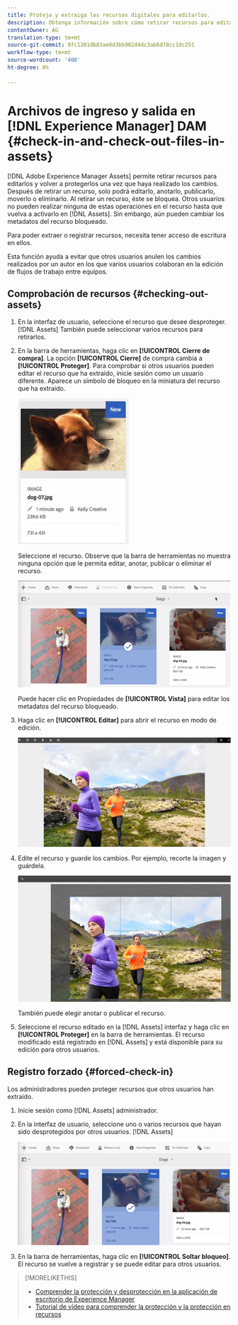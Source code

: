 ```yaml
---
title: Proteja y extraiga los recursos digitales para editarlos.
description: Obtenga información sobre cómo retirar recursos para editarlos y volver a protegerlos una vez completados los cambios.
contentOwner: AG
translation-type: tm+mt
source-git-commit: 9fc1201db83ae0d3bb902d4dc3ab6d78cc1dc251
workflow-type: tm+mt
source-wordcount: '408'
ht-degree: 0%

---
```



# Archivos de ingreso y salida en [!DNL Experience Manager] DAM {#check-in-and-check-out-files-in-assets}

[!DNL Adobe Experience Manager Assets] permite retirar recursos para editarlos y volver a protegerlos una vez que haya realizado los cambios. Después de retirar un recurso, solo podrá editarlo, anotarlo, publicarlo, moverlo o eliminarlo. Al retirar un recurso, éste se bloquea. Otros usuarios no pueden realizar ninguna de estas operaciones en el recurso hasta que vuelva a activarlo en [!DNL Assets]. Sin embargo, aún pueden cambiar los metadatos del recurso bloqueado.

Para poder extraer o registrar recursos, necesita tener acceso de escritura en ellos.

Esta función ayuda a evitar que otros usuarios anulen los cambios realizados por un autor en los que varios usuarios colaboran en la edición de flujos de trabajo entre equipos.

## Comprobación de recursos {#checking-out-assets}

1. En la interfaz de usuario, seleccione el recurso que desee desproteger. [!DNL Assets] También puede seleccionar varios recursos para retirarlos.
1. En la barra de herramientas, haga clic en **[!UICONTROL Cierre de compra]**.
La opción **[!UICONTROL Cierre]** de compra cambia a **[!UICONTROL Proteger]**.
Para comprobar si otros usuarios pueden editar el recurso que ha extraído, inicie sesión como un usuario diferente. Aparece un símbolo de bloqueo en la miniatura del recurso que ha extraído.

   ![chlimage_1-471](assets/chlimage_1-471.png)

   Seleccione el recurso. Observe que la barra de herramientas no muestra ninguna opción que le permita editar, anotar, publicar o eliminar el recurso.

   ![chlimage_1-472](assets/chlimage_1-472.png)

   Puede hacer clic en Propiedades de **[!UICONTROL Vista]** para editar los metadatos del recurso bloqueado.

1. Haga clic en **[!UICONTROL Editar]** para abrir el recurso en modo de edición.

   ![chlimage_1-473](assets/chlimage_1-473.png)

1. Edite el recurso y guarde los cambios. Por ejemplo, recorte la imagen y guárdela.

   ![chlimage_1-474](assets/chlimage_1-474.png)

   También puede elegir anotar o publicar el recurso.

1. Seleccione el recurso editado en la [!DNL Assets] interfaz y haga clic en **[!UICONTROL Proteger]** en la barra de herramientas. El recurso modificado está registrado en [!DNL Assets] y está disponible para su edición para otros usuarios.

## Registro forzado {#forced-check-in}

Los administradores pueden proteger recursos que otros usuarios han extraído.

1. Inicie sesión como [!DNL Assets] administrador.
1. En la interfaz de usuario, seleccione uno o varios recursos que hayan sido desprotegidos por otros usuarios. [!DNL Assets]

   ![chlimage_1-476](assets/chlimage_1-476.png)

1. En la barra de herramientas, haga clic en **[!UICONTROL Soltar bloqueo]**. El recurso se vuelve a registrar y se puede editar para otros usuarios.

>[!MORELIKETHIS]
>
>* [Comprender la protección y desprotección en la aplicación de escritorio de Experience Manager](https://docs.adobe.com/content/help/en/experience-manager-desktop-app/using/using.html#how-app-works2)
>* [Tutorial de vídeo para comprender la protección y la protección en recursos](https://docs.adobe.com/content/help/en/experience-manager-learn/assets/collaboration/checkin-checkout-technical-video-understand.html)

